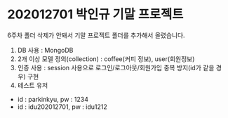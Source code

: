# 202012701 박인규 기말 프로젝트

6주차 폴더 삭제가 안돼서 기말 프로젝트 폴더를 추가해서 올렸습니다.

1) DB 사용 : MongoDB
2) 2개 이상 모델 정의(collection) : coffee(커피 정보), user(회원정보)
3) 인증 사용 : session 사용으로 로그인/로그아웃/회원가입 중복 방지(id가 같을 경우) 구현
4) 테스트 유저
- id : parkinkyu, pw : 1234
- id : idu202012701, pw : idu1212
